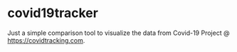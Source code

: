 # covid19tracker
Just a simple comparison tool to visualize the data from Covid-19 Project @ https://covidtracking.com.
